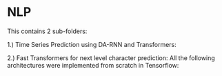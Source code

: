 # NLP

This contains 2 sub-folders: 

1.) Time Series Prediction using DA-RNN and Transformers: 

2.) Fast Transformers for next level character prediction: All the following architectures were implemented from scratch in Tensorflow: 
